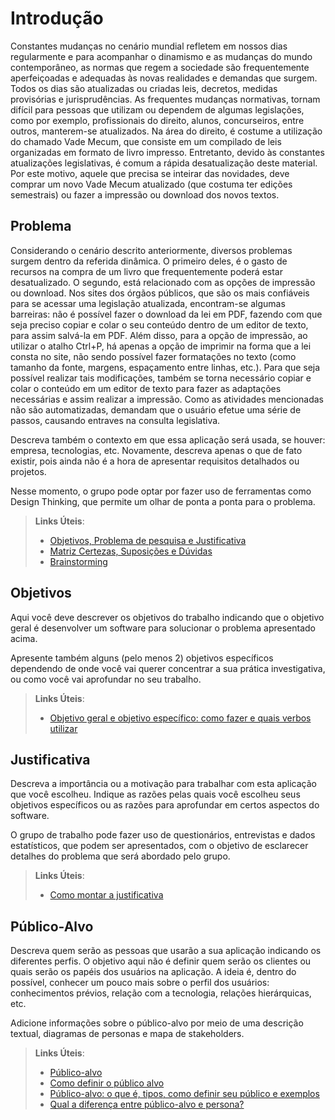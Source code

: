 # Introdução

Constantes mudanças no cenário mundial refletem em nossos dias regularmente e para acompanhar o dinamismo e as mudanças do mundo contemporâneo, as normas que regem a sociedade são frequentemente aperfeiçoadas e adequadas às novas realidades e demandas que surgem. Todos os dias são atualizadas ou criadas leis, decretos, medidas provisórias e jurisprudências.
As frequentes mudanças normativas, tornam difícil para pessoas que utilizam ou dependem de algumas legislações, como por exemplo, profissionais do direito, alunos, concurseiros, entre outros, manterem-se atualizados. 
Na área do direito, é costume a utilização do chamado Vade Mecum, que consiste em um compilado de leis organizadas em formato de livro impresso. Entretanto, devido às constantes atualizações legislativas, é comum a rápida desatualização deste material. Por este motivo, aquele que precisa se inteirar das novidades, deve comprar um novo Vade Mecum atualizado (que costuma ter edições semestrais) ou fazer a impressão ou download dos novos textos.


## Problema
Considerando o cenário descrito anteriormente, diversos problemas surgem dentro da referida dinâmica. O primeiro deles, é o gasto de recursos na compra de um livro que frequentemente poderá estar desatualizado. O segundo, está relacionado com as opções de impressão ou download. Nos sites dos órgãos públicos, que são os mais confiáveis para se acessar uma legislação atualizada, encontram-se algumas barreiras: não é possível fazer o download da lei em PDF, fazendo com que seja preciso copiar e colar o seu conteúdo dentro de um editor de texto, para assim salvá-la em PDF. Além disso, para a opção de impressão, ao utilizar o atalho Ctrl+P, há apenas a opção de imprimir na forma que a lei consta no site, não sendo possível fazer formatações no texto (como tamanho da fonte, margens, espaçamento entre linhas, etc.). Para que seja possível realizar tais modificações, também se torna necessário copiar e colar o conteúdo em um editor de texto para fazer as adaptações necessárias e assim realizar a impressão. Como as atividades mencionadas não são automatizadas, demandam que o usuário efetue uma série de passos, causando entraves na consulta legislativa.

Descreva também o contexto em que essa aplicação será usada, se  houver: empresa, tecnologias, etc. Novamente, descreva apenas o que de  fato existir, pois ainda não é a hora de apresentar requisitos  detalhados ou projetos.

Nesse momento, o grupo pode optar por fazer uso  de ferramentas como Design Thinking, que permite um olhar de ponta a ponta para o problema.

> **Links Úteis**:
> - [Objetivos, Problema de pesquisa e Justificativa](https://medium.com/@versioparole/objetivos-problema-de-pesquisa-e-justificativa-c98c8233b9c3)
> - [Matriz Certezas, Suposições e Dúvidas](https://medium.com/educa%C3%A7%C3%A3o-fora-da-caixa/matriz-certezas-suposi%C3%A7%C3%B5es-e-d%C3%BAvidas-fa2263633655)
> - [Brainstorming](https://www.euax.com.br/2018/09/brainstorming/)

## Objetivos

Aqui você deve descrever os objetivos do trabalho indicando que o objetivo geral é desenvolver um software para solucionar o problema apresentado acima. 

Apresente também alguns (pelo menos 2) objetivos específicos dependendo de onde você vai querer concentrar a sua prática investigativa, ou como você vai aprofundar no seu trabalho.
 
> **Links Úteis**:
> - [Objetivo geral e objetivo específico: como fazer e quais verbos utilizar](https://blog.mettzer.com/diferenca-entre-objetivo-geral-e-objetivo-especifico/)

## Justificativa

Descreva a importância ou a motivação para trabalhar com esta aplicação que você escolheu. Indique as razões pelas quais você escolheu seus objetivos específicos ou as razões para aprofundar em certos aspectos do software.

O grupo de trabalho pode fazer uso de questionários, entrevistas e dados estatísticos, que podem ser apresentados, com o objetivo de esclarecer detalhes do problema que será abordado pelo grupo.

> **Links Úteis**:
> - [Como montar a justificativa](https://guiadamonografia.com.br/como-montar-justificativa-do-tcc/)

## Público-Alvo

Descreva quem serão as pessoas que usarão a sua aplicação indicando os diferentes perfis. O objetivo aqui não é definir quem serão os clientes ou quais serão os papéis dos usuários na aplicação. A ideia é, dentro do possível, conhecer um pouco mais sobre o perfil dos usuários: conhecimentos prévios, relação com a tecnologia, relações
hierárquicas, etc.

Adicione informações sobre o público-alvo por meio de uma descrição textual, diagramas de personas e mapa de stakeholders.

> **Links Úteis**:
> - [Público-alvo](https://blog.hotmart.com/pt-br/publico-alvo/)
> - [Como definir o público alvo](https://exame.com/pme/5-dicas-essenciais-para-definir-o-publico-alvo-do-seu-negocio/)
> - [Público-alvo: o que é, tipos, como definir seu público e exemplos](https://klickpages.com.br/blog/publico-alvo-o-que-e/)
> - [Qual a diferença entre público-alvo e persona?](https://rockcontent.com/blog/diferenca-publico-alvo-e-persona/)
